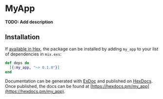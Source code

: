 # MyApp

**TODO: Add description**

## Installation

If [available in Hex](https://hex.pm/docs/publish), the package can be installed
by adding `my_app` to your list of dependencies in `mix.exs`:

```elixir
def deps do
  [{:my_app, "~> 0.1.0"}]
end
```

Documentation can be generated with [ExDoc](https://github.com/elixir-lang/ex_doc)
and published on [HexDocs](https://hexdocs.pm). Once published, the docs can
be found at [https://hexdocs.pm/my_app](https://hexdocs.pm/my_app).

